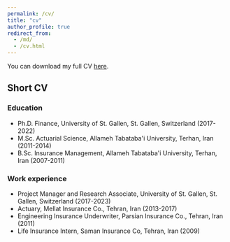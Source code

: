 ```yaml
---
permalink: /cv/
title: "cv"
author_profile: true
redirect_from: 
  - /md/
  - /cv.html
---
```



You can download my full CV [here](https://drive.google.com/file/d/1SFwbMOjlNzP8MalfFQQAW_lEGNb9l1Fh/view?usp=sharing).

## Short CV ##  

### Education ###
* Ph.D. Finance, University of St. Gallen, St. Gallen, Switzerland (2017-2022)
* M.Sc. Actuarial Science, Allameh Tabataba'i University, Terhan, Iran (2011-2014)
* B.Sc. Insurance Management, Allameh Tabataba'i University, Terhan, Iran (2007-2011)
### Work experience ###
* Project Manager and Research Associate, University of St. Gallen, St. Gallen, Switzerland (2017-2023)
* Actuary, Mellat Insurance Co., Tehran, Iran (2013-2017)
* Engineering Insurance Underwriter, Parsian Insurance Co., Tehran, Iran (2011)
* Life Insurance Intern, Saman Insurance Co, Tehran, Iran (2009)

